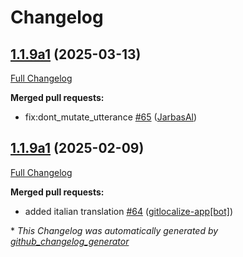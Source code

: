 # Changelog

## [1.1.9a1](https://github.com/OpenVoiceOS/ovos-ocp-pipeline-plugin/tree/1.1.9a1) (2025-03-13)

[Full Changelog](https://github.com/OpenVoiceOS/ovos-ocp-pipeline-plugin/compare/1.1.9a1...1.1.9a1)

**Merged pull requests:**

- fix:dont\_mutate\_utterance [\#65](https://github.com/OpenVoiceOS/ovos-ocp-pipeline-plugin/pull/65) ([JarbasAl](https://github.com/JarbasAl))

## [1.1.9a1](https://github.com/OpenVoiceOS/ovos-ocp-pipeline-plugin/tree/1.1.9a1) (2025-02-09)

[Full Changelog](https://github.com/OpenVoiceOS/ovos-ocp-pipeline-plugin/compare/1.1.8...1.1.9a1)

**Merged pull requests:**

- added italian translation [\#64](https://github.com/OpenVoiceOS/ovos-ocp-pipeline-plugin/pull/64) ([gitlocalize-app[bot]](https://github.com/apps/gitlocalize-app))



\* *This Changelog was automatically generated by [github_changelog_generator](https://github.com/github-changelog-generator/github-changelog-generator)*
